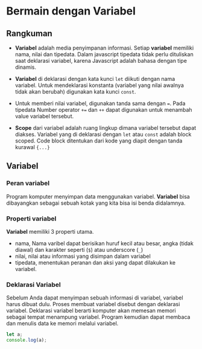 # Bermain dengan Variabel

## Rangkuman

* **Variabel** adalah media penyimpanan informasi. Setiap **variabel** memiliki nama, nilai dan tipedata. Dalam javascript tipedata tidak perlu dituliskan saat deklarasi variabel, karena Javascript adalah bahasa dengan tipe dinamis.

* **Variabel** di deklarasi dengan kata kunci `let` diikuti dengan nama variabel. Untuk mendeklarasi konstanta (variabel yang nilai awalnya tidak akan berubah) digunakan kata kunci `const`.

* Untuk memberi nilai variabel, digunakan tanda sama dengan `=`. Pada tipedata Number operator `+=` dan `++` dapat digunakan untuk menambah value variabel tersebut.

* **Scope** dari variabel adalah ruang lingkup dimana variabel tersebut dapat diakses. Variabel yang di deklarasi dengan `let` atau `const` adalah block scoped. Code block ditentukan dari kode yang diapit dengan tanda kurawal `{...}`

## Variabel

### Peran variabel

Program komputer menyimpan data menggunakan variabel. **Variabel** bisa dibayangkan sebagai sebuah kotak yang kita bisa isi benda didalamnya.

### Properti variabel

**Variabel** memiliki 3 properti utama.
* nama, Nama varibel dapat berisikan huruf kecil atau besar, angka (tidak diawal) dan karakter seperti (`$`) atau underscore (`_`)
* nilai, nilai atau informasi yang disimpan dalam variabel
* tipedata, menentukan peranan dan aksi yang dapat dilakukan ke variabel.

### Deklarasi Variabel

Sebelum Anda dapat menyimpan sebuah informasi di variabel, variabel harus dibuat dulu. Proses membuat variabel disebut dengan deklarasi variabel. Deklarasi variabel berarti komputer akan memesan memori sebagai tempat menampung variabel. Program kemudian dapat membaca dan menulis data ke memori melalui variabel.

```js
let a;
console.log(a);
```